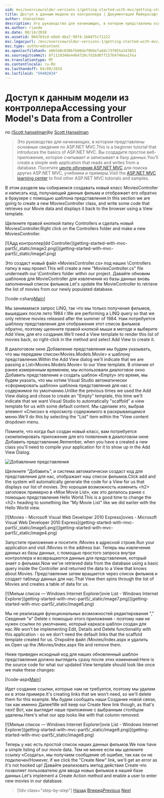 ```yaml
---
uid: mvc/overview/older-versions-1/getting-started-with-mvc/getting-started-with-mvc-part5
title: Доступ к данным модели из контроллера | Документация Майкрософт
author: shanselman
description: Это руководство для начинающих, в котором представлены основные сведения по ASP.NET MVC. Создание простого веб-приложения, которое считывает и записывает в базу данных.
ms.author: riande
ms.date: 08/14/2010
ms.assetid: 004703cd-e0e9-4ba7-9974-1b0475c71222
msc.legacyurl: /mvc/overview/older-versions-1/getting-started-with-mvc/getting-started-with-mvc-part5
msc.type: authoredcontent
ms.openlocfilehash: e0b540c030bf600def9b9efad4c73f055a343851
ms.sourcegitcommit: 0f1119340e4464720cfd16d0ff15764746ea1fea
ms.translationtype: MT
ms.contentlocale: ru-RU
ms.lasthandoff: 04/09/2019
ms.locfileid: "59402834"
---
```

# <a name="accessing-your-models-data-from-a-controller"></a><span data-ttu-id="bbafb-104">Доступ к данным модели из контроллера</span><span class="sxs-lookup"><span data-stu-id="bbafb-104">Accessing your Model's Data from a Controller</span></span>

<span data-ttu-id="bbafb-105">по [(Scott hanselman)](https://github.com/shanselman)</span><span class="sxs-lookup"><span data-stu-id="bbafb-105">by [Scott Hanselman](https://github.com/shanselman)</span></span>

> <span data-ttu-id="bbafb-106">Это руководство для начинающих, в котором представлены основные сведения по ASP.NET MVC.</span><span class="sxs-lookup"><span data-stu-id="bbafb-106">This is a beginner tutorial that introduces the basics of ASP.NET MVC.</span></span> <span data-ttu-id="bbafb-107">Вы создадите простое веб-приложение, которое считывает и записывает в базу данных.</span><span class="sxs-lookup"><span data-stu-id="bbafb-107">You'll create a simple web application that reads and writes from a database.</span></span> <span data-ttu-id="bbafb-108">Посетите [центр обучения ASP.NET MVC](../../../index.md) для поиска других ASP.NET MVC, учебники и примеры.</span><span class="sxs-lookup"><span data-stu-id="bbafb-108">Visit the [ASP.NET MVC learning center](../../../index.md) to find other ASP.NET MVC tutorials and samples.</span></span>


<span data-ttu-id="bbafb-109">В этом разделе мы собираемся создавать новый класс MoviesController и написать код, получающий данные фильма и отображает его обратно в браузере с помощью шаблона представления.</span><span class="sxs-lookup"><span data-stu-id="bbafb-109">In this section we are going to create a new MoviesController class, and write some code that retrieves our Movie data and displays it back to the browser using a View template.</span></span>

<span data-ttu-id="bbafb-110">Щелкните правой кнопкой папку Controllers и сделать новый MoviesController.</span><span class="sxs-lookup"><span data-stu-id="bbafb-110">Right click on the Controllers folder and make a new MoviesController.</span></span>

[![A<span data-ttu-id="bbafb-111">дд контроллер]</span><span class="sxs-lookup"><span data-stu-id="bbafb-111">dd Controller]</span></span>(getting-started-with-mvc-part5/_static/image2.png)](getting-started-with-mvc-part5/_static/image1.png)

<span data-ttu-id="bbafb-112">Это создаст новый файл «MoviesController.cs» под наших \Controllers папку в наш проект.</span><span class="sxs-lookup"><span data-stu-id="bbafb-112">This will create a new "MoviesController.cs" file underneath our \Controllers folder within our project.</span></span> <span data-ttu-id="bbafb-113">Давайте обновим шаблонов для MovieController для извлечения из базы данных вновь заполненный список фильмов.</span><span class="sxs-lookup"><span data-stu-id="bbafb-113">Let's update the MovieController to retrieve the list of movies from our newly populated database.</span></span>

[!code-csharp[Main](getting-started-with-mvc-part5/samples/sample1.cs)]

<span data-ttu-id="bbafb-114">Мы занимаемся запрос LINQ, так что мы только получения фильмов, вышедших после лето 1984 г.</span><span class="sxs-lookup"><span data-stu-id="bbafb-114">We are performing a LINQ query so that we only retrieve movies released after the summer of 1984.</span></span> <span data-ttu-id="bbafb-115">Нам потребуется шаблону представления для отображения этот список фильмов обратно, поэтому щелкните правой кнопкой мыши в методе и выберите Add View, для его создания.</span><span class="sxs-lookup"><span data-stu-id="bbafb-115">We'll need a View template to render this list of movies back, so right-click in the method and select Add View to create it.</span></span>

<span data-ttu-id="bbafb-116">В диалоговом окне Добавление представления мы будем указывать, что мы передаем список&lt;Movies.Models.Movie&gt; к шаблону представления.</span><span class="sxs-lookup"><span data-stu-id="bbafb-116">Within the Add View dialog we'll indicate that we are passing a List&lt;Movies.Models.Movie&gt; to our View template.</span></span> <span data-ttu-id="bbafb-117">В отличие от ранее измеренным временем, мы использовали диалоговое окно Добавить представление и создать шаблон «Empty» это время, мы будем указать, что мы хотим Visual Studio автоматически «сформировать шаблон» шаблона представления для нас с содержимое по умолчанию.</span><span class="sxs-lookup"><span data-stu-id="bbafb-117">Unlike the previous times we used the Add View dialog and chose to create an "Empty" template, this time we'll indicate that we want Visual Studio to automatically "scaffold" a view template for us with some default content.</span></span> <span data-ttu-id="bbafb-118">Мы сделаем это, выбрав элемент «Список» в «просмотр содержимого в раскрывающемся меню.</span><span class="sxs-lookup"><span data-stu-id="bbafb-118">We'll do this by selecting the "List" item within the "View content dropdown menu.</span></span>

<span data-ttu-id="bbafb-119">Помните, что когда был создан новый класс, вам потребуется скомпилировать приложение для его появления в диалоговом окне Добавить представление.</span><span class="sxs-lookup"><span data-stu-id="bbafb-119">Remember, when you have a created a new class you'll need to compile your application for it to show up in the Add View Dialog.</span></span>

![Добавление представления](getting-started-with-mvc-part5/_static/image3.png)

<span data-ttu-id="bbafb-121">Щелкните "Добавить", и система автоматически создаст код для представления для нас, отображает наш список фильмов.</span><span class="sxs-lookup"><span data-stu-id="bbafb-121">Click add and the system will automatically generate the code for a View for us that displays our list of movies.</span></span> <span data-ttu-id="bbafb-122">Это хорошая возможность изменить &lt;h2&gt; заголовок примерно в «Мои Movie List», как это делалось ранее с помощью представления Hello World.</span><span class="sxs-lookup"><span data-stu-id="bbafb-122">This is a good time to change the &lt;h2&gt; heading to something like "My Movie List" like we did earlier with the Hello World view.</span></span>

[![M<span data-ttu-id="bbafb-123">ovies - Microsoft Visual Web Developer 2010 Express]</span><span class="sxs-lookup"><span data-stu-id="bbafb-123">ovies - Microsoft Visual Web Developer 2010 Express]</span></span>(getting-started-with-mvc-part5/_static/image5.png)](getting-started-with-mvc-part5/_static/image4.png)

<span data-ttu-id="bbafb-124">Запустите приложение и посетите /Movies в адресной строке.</span><span class="sxs-lookup"><span data-stu-id="bbafb-124">Run your application and visit /Movies in the address bar.</span></span> <span data-ttu-id="bbafb-125">Теперь мы извлечение данных из базы данных, с помощью простого запроса внутри контроллера и возвращаются данные для представления, который знает о фильмах.</span><span class="sxs-lookup"><span data-stu-id="bbafb-125">Now we've retrieved data from the database using a basic query inside the Controller and returned the data to a View that knows about Movies.</span></span> <span data-ttu-id="bbafb-126">Представление затем вращается через список фильмов и создает таблицу данных для нас.</span><span class="sxs-lookup"><span data-stu-id="bbafb-126">That View then spins through the list of Movies and creates a table of data for us.</span></span>

[![M<span data-ttu-id="bbafb-127">ильм список — Windows Internet Explorer]</span><span class="sxs-lookup"><span data-stu-id="bbafb-127">ovie List - Windows Internet Explorer]</span></span>(getting-started-with-mvc-part5/_static/image7.png)](getting-started-with-mvc-part5/_static/image6.png)

<span data-ttu-id="bbafb-128">Мы не реализация функциональных возможностей редактирования "," Сведения "и" Delete с помощью этого приложения - поэтому нам не нужен ссылки по умолчанию, который каркаса шаблон создан для нас.</span><span class="sxs-lookup"><span data-stu-id="bbafb-128">We won't be implementing Edit, Details and Delete functionality with this application - so we don't need the default links that the scaffold template created for us.</span></span> <span data-ttu-id="bbafb-129">Откройте файл /Movies/Index.aspx и удалить их.</span><span class="sxs-lookup"><span data-stu-id="bbafb-129">Open up the /Movies/Index.aspx file and remove them.</span></span>

<span data-ttu-id="bbafb-130">Ниже приведен исходный код для наших обновленный шаблон представления должно выглядеть сразу после этих изменений:</span><span class="sxs-lookup"><span data-stu-id="bbafb-130">Here is the source code for what our updated View template should look like once we make these changes:</span></span>

[!code-aspx[Main](getting-started-with-mvc-part5/samples/sample2.aspx)]

<span data-ttu-id="bbafb-131">Идет создание ссылки, которые нам не требуется, поэтому мы удалим их в этом примере.</span><span class="sxs-lookup"><span data-stu-id="bbafb-131">It's creating links that we won't need, so we'll delete them for this example.</span></span> <span data-ttu-id="bbafb-132">Мы будем сообщать наши Создание новой связи, так как именно Далее!</span><span class="sxs-lookup"><span data-stu-id="bbafb-132">We will keep our Create New link though, as that's next!</span></span> <span data-ttu-id="bbafb-133">Вот, как выглядит наше приложение с выбранным столбцом удалены.</span><span class="sxs-lookup"><span data-stu-id="bbafb-133">Here's what our app looks like with that column removed.</span></span>

[![M<span data-ttu-id="bbafb-134">ильм список — Windows Internet Explorer]</span><span class="sxs-lookup"><span data-stu-id="bbafb-134">ovie List - Windows Internet Explorer]</span></span>(getting-started-with-mvc-part5/_static/image9.png)](getting-started-with-mvc-part5/_static/image8.png)

<span data-ttu-id="bbafb-135">Теперь у нас есть простой список наших данных фильмов.</span><span class="sxs-lookup"><span data-stu-id="bbafb-135">We now have a simple listing of our movie data.</span></span> <span data-ttu-id="bbafb-136">Тем не менее если мы щелкните ссылку «Создать», мы получаем сообщение об ошибке, так как он не подключен!</span><span class="sxs-lookup"><span data-stu-id="bbafb-136">However, if we click the "Create New" link, we'll get an error as it's not hooked up!</span></span> <span data-ttu-id="bbafb-137">Давайте реализовать метод действия Create что позволяет пользователю для ввода новых фильмов в нашей базе данных.</span><span class="sxs-lookup"><span data-stu-id="bbafb-137">Let's implement a Create Action method and enable a user to enter new movies in our database.</span></span>

> [!div class="step-by-step"]
> <span data-ttu-id="bbafb-138">[Назад](getting-started-with-mvc-part4.md)
> [Вперед](getting-started-with-mvc-part6.md)</span><span class="sxs-lookup"><span data-stu-id="bbafb-138">[Previous](getting-started-with-mvc-part4.md)
[Next](getting-started-with-mvc-part6.md)</span></span>

